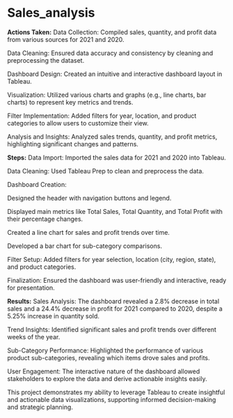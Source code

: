 # Sales_analysis
**Actions Taken:**
Data Collection: Compiled sales, quantity, and profit data from various sources for 2021 and 2020.

Data Cleaning: Ensured data accuracy and consistency by cleaning and preprocessing the dataset.

Dashboard Design: Created an intuitive and interactive dashboard layout in Tableau.

Visualization: Utilized various charts and graphs (e.g., line charts, bar charts) to represent key metrics and trends.

Filter Implementation: Added filters for year, location, and product categories to allow users to customize their view.

Analysis and Insights: Analyzed sales trends, quantity, and profit metrics, highlighting significant changes and patterns.

**Steps:**
Data Import: Imported the sales data for 2021 and 2020 into Tableau.

Data Cleaning: Used Tableau Prep to clean and preprocess the data.

Dashboard Creation:

Designed the header with navigation buttons and legend.

Displayed main metrics like Total Sales, Total Quantity, and Total Profit with their percentage changes.

Created a line chart for sales and profit trends over time.

Developed a bar chart for sub-category comparisons.

Filter Setup: Added filters for year selection, location (city, region, state), and product categories.

Finalization: Ensured the dashboard was user-friendly and interactive, ready for presentation.

**Results:**
Sales Analysis: The dashboard revealed a 2.8% decrease in total sales and a 24.4% decrease in profit for 2021 compared to 2020, despite a 5.25% increase in quantity sold.

Trend Insights: Identified significant sales and profit trends over different weeks of the year.

Sub-Category Performance: Highlighted the performance of various product sub-categories, revealing which items drove sales and profits.

User Engagement: The interactive nature of the dashboard allowed stakeholders to explore the data and derive actionable insights easily.

This project demonstrates my ability to leverage Tableau to create insightful and actionable data visualizations, supporting informed decision-making and strategic planning.
